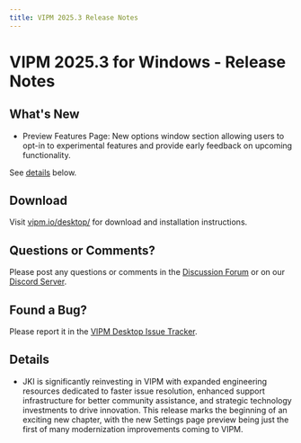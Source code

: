 ```yaml
---
title: VIPM 2025.3 Release Notes
---
```


# VIPM 2025.3 for Windows - Release Notes

## What's New

- Preview Features Page: New options window section allowing users to opt-in to experimental features and provide early feedback on upcoming functionality.

See [details](#details) below.

## Download

Visit [vipm.io/desktop/](https://www.vipm.io/desktop/) for download and installation instructions.

## Questions or Comments?

Please post any questions or comments in the [Discussion Forum](https://forums.vipm.io) or on our [Discord Server](https://discord.gg/uyXwAz4B63).

## Found a Bug?

Please report it in the [VIPM Desktop Issue Tracker](https://github.com/vipm-io/vipm-desktop-issues).

## Details

- JKI is significantly reinvesting in VIPM with expanded engineering resources dedicated to faster issue resolution, enhanced support infrastructure for better community assistance, and strategic technology investments to drive innovation. This release marks the beginning of an exciting new chapter, with the new Settings page preview being just the first of many modernization improvements coming to VIPM.
